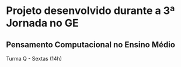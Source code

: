 # Projeto desenvolvido durante a 3ª Jornada no GE

## Pensamento Computacional no Ensino Médio

Turma Q - Sextas (14h)
